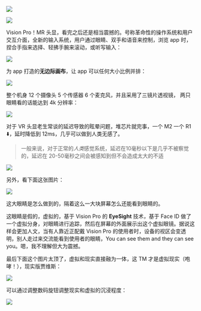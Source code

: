 ![](https://cs-wiki.oss-cn-shanghai.aliyuncs.com/Apple-WWCD23-Vision-Pro-glass-230605_big.jpg.large.jpg)

![](https://cs-wiki.oss-cn-shanghai.aliyuncs.com/image-20230606112005036.png)

Vision Pro！MR 头显，看完之后还是相当震撼的。号称革命性的操作系统和用户交互介面，全新的输入系统，用户通过眼睛、双手和语音来控制，浏览 app 时，捏合手指来选择、轻拂手腕来滚动，或听写输入：

![](https://cs-wiki.oss-cn-shanghai.aliyuncs.com/image-20230606114137156.png)

为 app 打造的**无边际画布**，让 app 可以任何大小比例并排：

![](https://cs-wiki.oss-cn-shanghai.aliyuncs.com/image-20230606115116365.png)

整个机身 12 个摄像头 5 个传感器 6 个麦克风，并且采用了三镜片透视镜， 两只眼睛看的话能达到 4k 分辨率：

![](https://cs-wiki.oss-cn-shanghai.aliyuncs.com/image-20230606112345193.png)

对于 VR 头显老生常谈的延迟导致的眩晕问题，堆芯片就完事，一个 M2 一个 R1 ⬇️，延时降低到 12ms，几乎可以做到人类无感了。

> 一般来说，对于正常的*人类*感觉系统，延迟在10毫秒以下是几乎不被察觉的，延迟在 20-50毫秒之间会被感知到但不会造成太大的不适

![](https://cs-wiki.oss-cn-shanghai.aliyuncs.com/image-20230606112538970.png)

另外，看下面这张图片：

![](https://cs-wiki.oss-cn-shanghai.aliyuncs.com/image-20230606112951570.png)

这大眼睛是怎么做到的，隔着这么一大块屏幕怎么还能看到眼睛的。

这眼睛是假的，虚拟的，基于 Vision Pro 的 **EyeSight** 技术，基于 Face ID 做了一个虚拟分身，对眼睛进行追踪，然后在屏幕的外面展示出这个虚拟眼镜。据说这样会更加人文，当有人靠近正配戴 Vision Pro 的使用者时，设备的视区会变透明，别人走过来交流能看到使用者的眼睛，You can see them and they can see you。嗯，我不理解但大为震撼。

最后下面这个图片太顶了，虚拟和现实直接融为一体，这 TM 才是虚拟现实（咆哮！），现实版贾维斯：

![](https://cs-wiki.oss-cn-shanghai.aliyuncs.com/image-20230606113743070.png)

可以通过调整数码旋钮调整现实和虚拟的沉浸程度：

![](https://cs-wiki.oss-cn-shanghai.aliyuncs.com/image-20230606115306251.png)